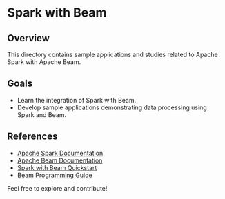 # Spark with Beam

## Overview
This directory contains sample applications and studies related to Apache Spark with Apache Beam.

## Goals
- Learn the integration of Spark with Beam.
- Develop sample applications demonstrating data processing using Spark and Beam.

## References
- [Apache Spark Documentation](https://spark.apache.org/documentation.html)
- [Apache Beam Documentation](https://beam.apache.org/documentation/)
- [Spark with Beam Quickstart](https://beam.apache.org/get-started/quickstart-spark/)
- [Beam Programming Guide](https://beam.apache.org/documentation/programming-guide/)

Feel free to explore and contribute!
